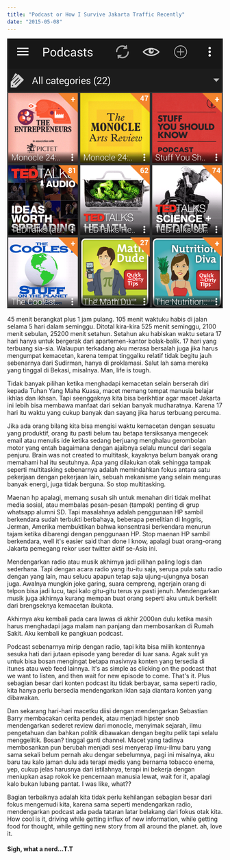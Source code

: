 ```yaml
---
title: "Podcast or How I Survive Jakarta Traffic Recently"
date: "2015-05-08"
---
```


[![2015-05-08 22.12.26](images/2015-05-08-22-12-26.png)](https://bydnta.files.wordpress.com/2015/05/2015-05-08-22-12-26.png)

45 menit berangkat plus 1 jam pulang. 105 menit waktuku habis di jalan selama 5 hari dalam seminggu. Ditotal kira-kira 525 menit seminggu, 2100 menit sebulan, 25200 menit setahun. Setahun aku habiskan waktu setara 17 hari hanya untuk bergerak dari apartemen-kantor bolak-balik. 17 hari yang terbuang sia-sia. Walaupun terkadang aku merasa bersalah juga jika harus mengumpat kemacetan, karena tempat tinggalku relatif tidak begitu jauh sebenarnya dari Sudirman, hanya di proklamasi. Salut lah sama mereka yang tinggal di Bekasi, misalnya. Man, life is tough.

Tidak banyak pilihan ketika menghadapi kemacetan selain berserah diri kepada Tuhan Yang Maha Kuasa, macet memang tempat manusia belajar ikhlas dan ikhsan. Tapi seenggaknya kita bisa berikhtiar agar macet Jakarta ini lebih bisa membawa manfaat dari sekian banyak mudharatnya. Karena 17 hari itu waktu yang cukup banyak dan sayang jika harus terbuang percuma.

Jika ada orang bilang kita bisa mengisi waktu kemacetan dengan sesuatu yang produktif, orang itu pasti belum tau betapa tersiksanya mengecek email atau menulis ide ketika sedang berjuang menghalau gerombolan motor yang entah bagaimana dengan ajaibnya selalu muncul dari segala penjuru. Brain was not created to multitask, kayaknya belum banyak orang memahami hal itu seutuhnya. Apa yang dilakukan otak sehingga tampak seperti multitasking sebenarnya adalah memindahkan fokus antara satu pekerjaan dengan pekerjaan lain, sebuah mekanisme yang selain menguras banyak energi, juga tidak berguna. So stop multitasking.

Maenan hp apalagi, memang susah sih untuk menahan diri tidak melihat media sosial, atau membalas pesan-pesan (tampak) penting di grup whatsapp alumni SD. Tapi masalahnya adalah penggunaan HP sambil berkendara sudah terbukti berbahaya, beberapa penelitian di Inggris, Jerman, Amerika membuktikan bahwa konsentrasi berkendara menurun tajam ketika dibarengi dengan penggunaan HP. Stop maenan HP sambil berkendara, well it's easier said than done I know, apalagi buat orang-orang Jakarta pemegang rekor user twitter aktif se-Asia ini.

Mendengarkan radio atau musik akhirnya jadi pilihan paling logis dan sederhana. Tapi dengan acara radio yang itu-itu saja, serupa pula satu radio dengan yang lain, mau selucu apapun tetap saja ujung-ujungnya bosan juga. Awalnya mungkin joke garing, suara cempreng, ngerjain orang di telpon bisa jadi lucu, tapi kalo gitu-gitu terus ya pasti jenuh. Mendengarkan musik juga akhirnya kurang mempan buat orang seperti aku untuk berkelit dari brengseknya kemacetan ibukota.

Akhirnya aku kembali pada cara lawas di akhir 2000an dulu ketika masih harus menghadapi jaga malam nan panjang dan membosankan di Rumah Sakit. Aku kembali ke pangkuan podcast.

Podcast sebenarnya mirip dengan radio, tapi kita bisa milih kontennya sesuka hati dari jutaan episode yang beredar di luar sana. Agak sulit ya untuk bisa bosan mengingat betapa masivnya konten yang tersedia di itunes atau web feed lainnya. It's as simple as clicking on the podcast that we want to listen, and then wait for new episode to come. That's it. Plus sebagian besar dari konten podcast itu tidak berbayar, sama seperti radio, kita hanya perlu bersedia mendengarkan iklan saja diantara konten yang dibawakan.

Dan sekarang hari-hari macetku diisi dengan mendengarkan Sebastian Barry membacakan cerita pendek, atau menjadi hipster snob mendengarkan sederet review dari monocle, menyimak sejarah, ilmu pengetahuan dan bahkan politik dibawakan dengan begitu pelik tapi selalu menggelitik. Bosan? tinggal ganti channel. Macet yang tadinya membosankan pun berubah menjadi sesi menyerap ilmu-ilmu baru yang sama sekali belum pernah aku dengar sebelumnya, pagi ini misalnya, aku baru tau kalo jaman dulu ada terapi medis yang bernama tobacco enema, yep, cukup jelas harusnya dari istilahnya, terapi ini bekerja dengan meniupkan asap rokok ke pencernaan manusia lewat, wait for it, apalagi kalo bukan lubang pantat. I was like, what??

Bagian terbaiknya adalah kita tidak perlu kehilangan sebagian besar dari fokus mengemudi kita, karena sama seperti mendengarkan radio, mendengarkan podcast ada pada tataran latar belakang dari fokus otak kita. How cool is it, driving while getting influx of new information, while getting food for thought, while getting new story from all around the planet. ah, love it.

#### Sigh, what a nerd...T.T
